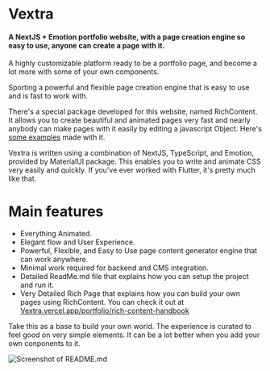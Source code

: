 # Vextra 
#### A NextJS + Emotion portfolio website, with a page creation engine so easy to use, anyone can create a page with it.

A highly customizable platform ready to be a portfolio page, and become a lot more with some of your own components.

Sporting a powerful and flexible page creation engine that is easy to use and is fast to work with.


There's a special package developed for this website, named RichContent. It allows you to create beautiful and animated pages very fast and nearly anybody can make pages with it easily by editing a javascript Object. Here's [some examples](https://vextra.vercel.app/portfolio) made with it.

Vextra is written using a combination of NextJS, TypeScript, and Emotion, provided by MaterialUI package. This enables you to write and animate CSS very easily and quickly. If you've ever worked with Flutter, it's pretty much like that.


# Main features

- Everything Animated.
- Elegant flow and User Experience.
- Powerful, Flexible, and Easy to Use page content generator engine that can work anywhere.
- Minimal work required for backend and CMS integration.
- Detailed ReadMe.md file that explains how you can setup the project and run it.
- Very Detailed Rich Page that explains how you can build your own pages using RichContent. You can check it out at [Vextra.vercel.app/portfolio/rich-content-handbook](https://vextra.vercel.app/portfolio/rich-content-handbook)


Take this as a base to build your own world. 
The experience is curated to feel good on very simple elements. It can be a lot better when you add your own conponents to it.

![Screenshot of README.md](TODO)


